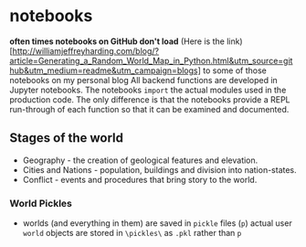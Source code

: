 # notebooks

__often times notebooks on GitHub don't load__ (Here is the link)[http://williamjeffreyharding.com/blog/?article=Generating_a_Random_World_Map_in_Python.html&utm_source=github&utm_medium=readme&utm_campaign=blogs] to some of those notebooks on my personal blog
All backend functions are developed in Jupyter notebooks. The notebooks `import` the actual modules used in the production code. The only difference is that the notebooks provide a REPL run-through of each function so that it can be examined and documented. 

## Stages of the world
* Geography - the creation of geological features and elevation.
* Cities and Nations - population, buildings and division into nation-states.
* Conflict - events and procedures that bring story to the world. 

### World Pickles
* worlds (and everything in them) are saved in `pickle` files (`p`)
actual user `world` objects are stored in `\pickles\` as `.pkl` rather than `p`

